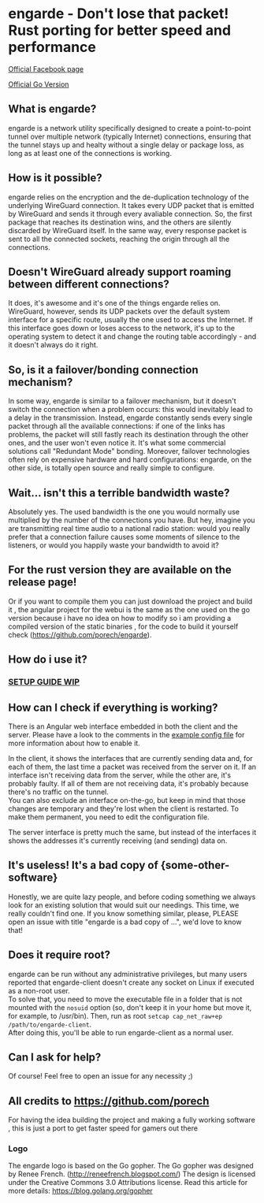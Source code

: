 # engarde - Don't lose that packet! Rust porting for better speed and performance 

[Official Facebook page](https://www.facebook.com/engarde-Dont-lose-that-packet-110039227317920)

[Official Go Version](https://github.com/porech/engarde)
## What is engarde?
engarde is a network utility specifically designed to create a point-to-point tunnel over multiple network (typically Internet) connections, ensuring that the tunnel stays up and healty without a single delay or package loss, as long as at least one of the connections is working.

## How is it possible?
engarde relies on the encryption and the de-duplication technology of the underlying WireGuard connection. It takes every UDP packet that is emitted by WireGuard and sends it through every avaliable connection. So, the first package that reaches its destination wins, and the others are silently discarded by WireGuard itself. In the same way, every response packet is sent to all the connected sockets, reaching the origin through all the connections.

## Doesn't WireGuard already support roaming between different connections?
It does, it's awesome and it's one of the things engarde relies on. WireGuard, however, sends its UDP packets over the default system interface for a specific route, usually the one used to access the Internet. If this interface goes down or loses access to the network, it's up to the operating system to detect it and change the routing table accordingly - and it doesn't always do it right.

## So, is it a failover/bonding connection mechanism?
In some way, engarde is similar to a failover mechanism, but it doesn't switch the connection when a problem occurs: this would inevitably lead to a delay in the transmission. Instead, engarde constantly sends every single packet through all the available connections: if one of the links has problems, the packet will still fastly reach its destination through the other ones, and the user won't even notice it. It's what some commercial solutions call "Redundant Mode" bonding. Moreover, failover technologies often rely on expensive hardware and hard configurations: engarde, on the other side, is totally open source and really simple to configure.

## Wait... isn't this a terrible bandwidth waste?
Absolutely yes. The used bandwidth is the one you would normally use multiplied by the number of the connections you have. But hey, imagine you are transmitting real time audio to a national radio station: would you really prefer that a connection failure causes some moments of silence to the listeners, or would you happily waste your bandwidth to avoid it?

## For the rust version they are available on the release page!
Or if you want to compile them you can just download the project and build it , the angular project for the webui is the same as the one used on the go version because i have no idea on how to modify so i am providing a compiled version of the static binaries , for the code to build it yourself check (https://github.com/porech/engarde).

## How do i use it? 

### [SETUP GUIDE WIP](Docs/Setup.md)

## How can I check if everything is working?
There is an Angular web interface embedded in both the client and the server. Please have a look to the comments in the [example config file](https://github.com/porech/engarde/blob/master/engarde.yml.sample) for more information about how to enable it.

In the client, it shows the interfaces that are currently sending data and, for each of them, the last time a packet was received from the server on it. If an interface isn't receiving data from the server, while the other are, it's probably faulty. If all of them are not receiving data, it's probably because there's no traffic on the tunnel.  
You can also exclude an interface on-the-go, but keep in mind that those changes are temporary and they're lost when the client is restarted. To make them permanent, you need to edit the configuration file.

The server interface is pretty much the same, but instead of the interfaces it shows the addresses it's currently receiving (and sending) data on.

## It's useless! It's a bad copy of {some-other-software}
Honestly, we are quite lazy people, and before coding something we always look for an existing solution that would suit our needings. This time, we really couldn't find one. If you know something similar, please, PLEASE open an issue with title "engarde is a bad copy of ...", we'd love to know that!

## Does it require root?
engarde can be run without any administrative privileges, but many users reported that engarde-client doesn't create any socket on Linux if executed as a non-root user.  
To solve that, you need to move the executable file in a folder that is not mounted with the `nosuid` option (so, don't keep it in your home but move it, for example, to /usr/bin). Then, run as root `setcap cap_net_raw+ep /path/to/engarde-client`.  
After doing this, you'll be able to run engarde-client as a normal user.

## Can I ask for help?
Of course! Feel free to open an issue for any necessity ;)

## All credits to https://github.com/porech
For having the idea building the project and making a fully working software , this is just a port to get faster speed for gamers out there

### Logo
The engarde logo is based on the Go gopher. The Go gopher was designed by Renee French. (http://reneefrench.blogspot.com/)
The design is licensed under the Creative Commons 3.0 Attributions license.
Read this article for more details: https://blog.golang.org/gopher
